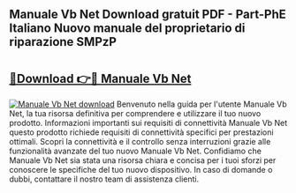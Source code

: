 ## Manuale Vb Net Download gratuit PDF - Part-PhE Italiano Nuovo manuale del proprietario di riparazione SMPzP

# <h2><a href="http://dfdrs36.blite.top/?on=Manuale+Vb+Net">🔗Download 👉🔴 Manuale Vb Net</a></h2>

[![Manuale Vb Net download](https://i.imgur.com/lujVjoI.png)](http://dfdrs36.blite.top/?on=Manuale+Vb+Net)
Benvenuto nella guida per l'utente Manuale Vb Net, la tua risorsa definitiva per comprendere e utilizzare il tuo nuovo prodotto. Informazioni importanti sui requisiti di connettività Manuale Vb Net questo prodotto richiede requisiti di connettività specifici per prestazioni ottimali. Scopri la connettività e il controllo senza interruzioni grazie alle funzionalità avanzate del tuo nuovo Manuale Vb Net. Confidiamo che Manuale Vb Net sia stata una risorsa chiara e concisa per i tuoi sforzi per conoscere le specifiche del tuo nuovo dispositivo. In caso di domande o dubbi, contattare il nostro team di assistenza clienti.
